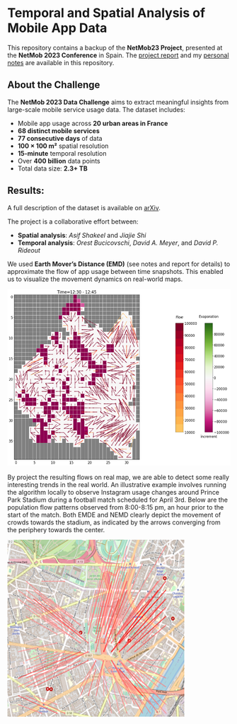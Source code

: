 # Temporal and Spatial Analysis of Mobile App Data

This repository contains a backup of the **NetMob23 Project**, presented at the **NetMob 2023 Conference** in Spain. The [project report](https://github.com/sjjgh/Netmob23/blob/main/Netmob23_Report.pdf) and my [personal notes](https://github.com/sjjgh/Netmob23/blob/main/EMD_notes.pdf) are available in this repository.

## About the Challenge

The **NetMob 2023 Data Challenge** aims to extract meaningful insights from large-scale mobile service usage data. The dataset includes:

- Mobile app usage across **20 urban areas in France**
- **68 distinct mobile services**
- **77 consecutive days** of data
- **100 × 100 m²** spatial resolution
- **15-minute** temporal resolution
- Over **400 billion** data points
- Total data size: **2.3+ TB**

## Results:

A full description of the dataset is available on [arXiv](https://arxiv.org/abs/2305.06933).

The project is a collaborative effort between:

- **Spatial analysis**: *Asif Shakeel* and *Jiajie Shi*
- **Temporal analysis**: *Orest Bucicovschi*, *David A. Meyer*, and *David P. Rideout*

We used **Earth Mover’s Distance (EMD)** (see notes and report for details) to approximate the flow of app usage between time snapshots. This enabled us to visualize the movement dynamics on real-world maps.

<img src="https://github.com/sjjgh/Netmob23/blob/main/evp_0.png" width="600" height="400">

By project the resulting flows on real map, we are able to detect some really interesting trends in the real world. An illustrative example involves running the algorithm locally to observe Instagram usage changes around Prince Park Stadium during a football match scheduled for April 3rd. Below are the population flow patterns observed from 8:00-8:15 pm, an hour prior to the start of the match. Both EMDE and NEMD clearly depict the movement of crowds towards the stadium, as indicated by the arrows converging from the periphery towards the center.

<img src="https://github.com/sjjgh/Netmob23/blob/main/Flow_p1.png" width="400" height="400">




